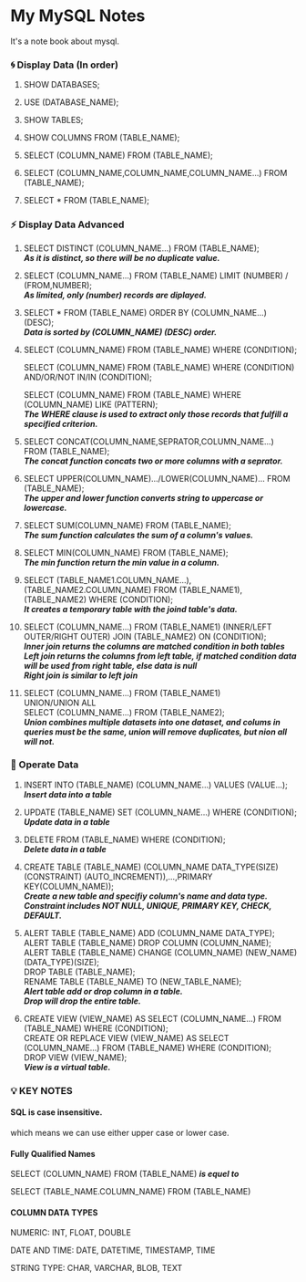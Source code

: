 # My MySQL Notes

It's a note book about mysql.

### :cyclone: Display Data (In order)

1. SHOW DATABASES;

2. USE (DATABASE_NAME);

3. SHOW TABLES;

4. SHOW COLUMNS FROM (TABLE_NAME);

5. SELECT (COLUMN_NAME) FROM (TABLE_NAME);

6. SELECT (COLUMN_NAME,COLUMN_NAME,COLUMN_NAME...) FROM (TABLE_NAME);

7. SELECT * FROM (TABLE_NAME);


### :zap: Display Data Advanced

1. SELECT DISTINCT (COLUMN_NAME...) FROM (TABLE_NAME);  
    **_As it is distinct, so there will be no duplicate value._**

2. SELECT (COLUMN_NAME...) FROM (TABLE_NAME) LIMIT (NUMBER) / (FROM,NUMBER);  
    **_As limited, only (number) records are diplayed._**

3. SELECT * FROM (TABLE_NAME) ORDER BY (COLUMN_NAME...) (DESC);  
    **_Data is sorted by (COLUMN_NAME) (DESC) order._**

4. SELECT (COLUMN_NAME) FROM (TABLE_NAME) WHERE (CONDITION);

   SELECT (COLUMN_NAME) FROM (TABLE_NAME) WHERE (CONDITION) AND/OR/NOT IN/IN (CONDITION);

   SELECT (COLUMN_NAME) FROM (TABLE_NAME) WHERE (COLUMN_NAME) LIKE (PATTERN);  
    **_The WHERE clause is used to extract only those records that fulfill a specified criterion._**

5. SELECT CONCAT(COLUMN_NAME,SEPRATOR,COLUMN_NAME...) FROM (TABLE_NAME);  
    **_The concat function concats two or more columns with a seprator._**

6. SELECT UPPER(COLUMN_NAME).../LOWER(COLUMN_NAME)... FROM (TABLE_NAME);  
    **_The upper and lower function converts string to uppercase or lowercase._**

7. SELECT SUM(COLUMN_NAME) FROM (TABLE_NAME);  
    **_The sum function calculates the sum of a column's values._**

8. SELECT MIN(COLUMN_NAME) FROM (TABLE_NAME);  
    **_The min function return the min value in a column._**

9. SELECT (TABLE_NAME1.COLUMN_NAME...),(TABLE_NAME2.COLUMN_NAME) FROM (TABLE_NAME1),(TABLE_NAME2) WHERE (CONDITION);  
    **_It creates a temporary table with the joind table's data._**

10. SELECT (COLUMN_NAME...) FROM (TABLE_NAME1) (INNER/LEFT OUTER/RIGHT OUTER) JOIN (TABLE_NAME2) ON (CONDITION);  
    **_Inner join returns the columns are matched condition in both tables_**  
    **_Left join returns the columns from left table, if matched condition data will be used from right table, else data is null_**  
    **_Right join is similar to left join_**  

11. SELECT (COLUMN_NAME...) FROM (TABLE_NAME1)  
    UNION/UNION ALL  
    SELECT (COLUMN_NAME...) FROM (TABLE_NAME2);  
    **_Union combines multiple datasets into one dataset, and colums in queries must be the same, union will remove duplicates, but nion all will not._**  

### :star2: Operate Data

1.  INSERT INTO (TABLE_NAME) (COLUMN_NAME...) VALUES (VALUE...);  
    **_Insert data into a table_**  

2.  UPDATE (TABLE_NAME) SET (COLUMN_NAME...) WHERE (CONDITION);  
    **_Update data in a table_**  

3.  DELETE FROM (TABLE_NAME) WHERE (CONDITION);  
    **_Delete data in a table_**  

4.  CREATE TABLE (TABLE_NAME)
    (COLUMN_NAME DATA_TYPE(SIZE) (CONSTRAINT) (AUTO_INCREMENT)),...,PRIMARY KEY(COLUMN_NAME));  
    **_Create a new table and specifiy column's name and data type._**  
    **_Constraint includes NOT NULL, UNIQUE, PRIMARY KEY, CHECK, DEFAULT._**

5.  ALERT TABLE (TABLE_NAME) ADD (COLUMN_NAME DATA_TYPE);  
    ALERT TABLE (TABLE_NAME) DROP COLUMN (COLUMN_NAME);  
    ALERT TABLE (TABLE_NAME) CHANGE (COLUMN_NAME) (NEW_NAME) (DATA_TYPE)(SIZE);  
    DROP TABLE (TABLE_NAME);  
    RENAME TABLE (TABLE_NAME) TO (NEW_TABLE_NAME);  
    **_Alert table add or drop column in a table._**   
    **_Drop will drop the entire table._**  

6.  CREATE VIEW (VIEW_NAME) AS SELECT (COLUMN_NAME...) FROM (TABLE_NAME) WHERE (CONDITION);  
    CREATE OR REPLACE VIEW (VIEW_NAME) AS SELECT (COLUMN_NAME...) FROM (TABLE_NAME) WHERE (CONDITION);  
    DROP VIEW (VIEW_NAME);  
    **_View is a virtual table._**  


### :bulb: KEY NOTES

#### SQL is case insensitive.

which means we can use either upper case or lower case.

#### Fully Qualified Names

SELECT (COLUMN_NAME) FROM (TABLE_NAME) **_is equel to_** 

SELECT (TABLE_NAME.COLUMN_NAME) FROM (TABLE_NAME) 

#### COLUMN DATA TYPES

NUMERIC: INT, FLOAT, DOUBLE 

DATE AND TIME: DATE, DATETIME, TIMESTAMP, TIME 

STRING TYPE: CHAR, VARCHAR, BLOB, TEXT 





